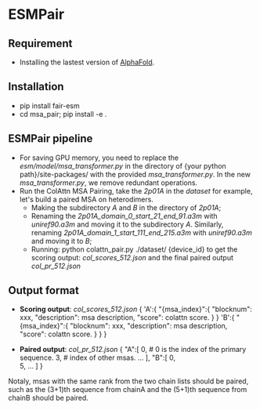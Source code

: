 # ESMPair


## Requirement
+ Installing the lastest version of [AlphaFold](https://github.com/deepmind/alphafold).

## Installation
+ pip install fair-esm
+ cd msa_pair; pip install -e .

## ESMPair pipeline
+ For saving GPU memory, you need to replace the *esm/model/msa_transformer.py* in the directory of {your python path}/site-packages/ with the provided *msa_transformer.py*. In the new *msa_transformer.py*, we remove redundant operations.
+ Run the ColAttn MSA Pairing,  take the  *2p01A* in the *dataset* for example, let's build a paired MSA on heterodimers.
    + Making the subdirectory *A* and *B* in the directory of   *2p01A*;
    + Renaming the *2p01A_domain_0_start_21_end_91.a3m* with *uniref90.a3m* and moving it to the subdirectory *A*. Similarly, renaming *2p01A_domain_1_start_111_end_215.a3m* with *uniref90.a3m* and moving it to *B*;
    + Running: python colattn_pair.py ./dataset/ {device_id} to get the scoring output: *col_scores_512.json* and the final paired output *col_pr_512.json*


## Output format
+ **Scoring output**:  *col_scores_512.json*
{
    'A':{
        "{msa_index}":{
            "blocknum": xxx,
            "description": msa description,
            "score": colattn score.
        }
    }
    'B':{
        "{msa_index}":{
            "blocknum": xxx,
            "description": msa description,
            "score": colattn score.
        }
    }
}

+ **Paired output**:  *col_pr_512.json*
{
    "A":[
        0, # 0 is the index of the primary sequence.
        3, # index of other msas.
        ...
    ],
    "B":[
        0,  
        5,
        ...
    ]
}

Notaly, msas with the same rank from the two chain lists should be paired, such as the (3+1)th sequence from chainA and the (5+1)th sequence from chainB should be paired.